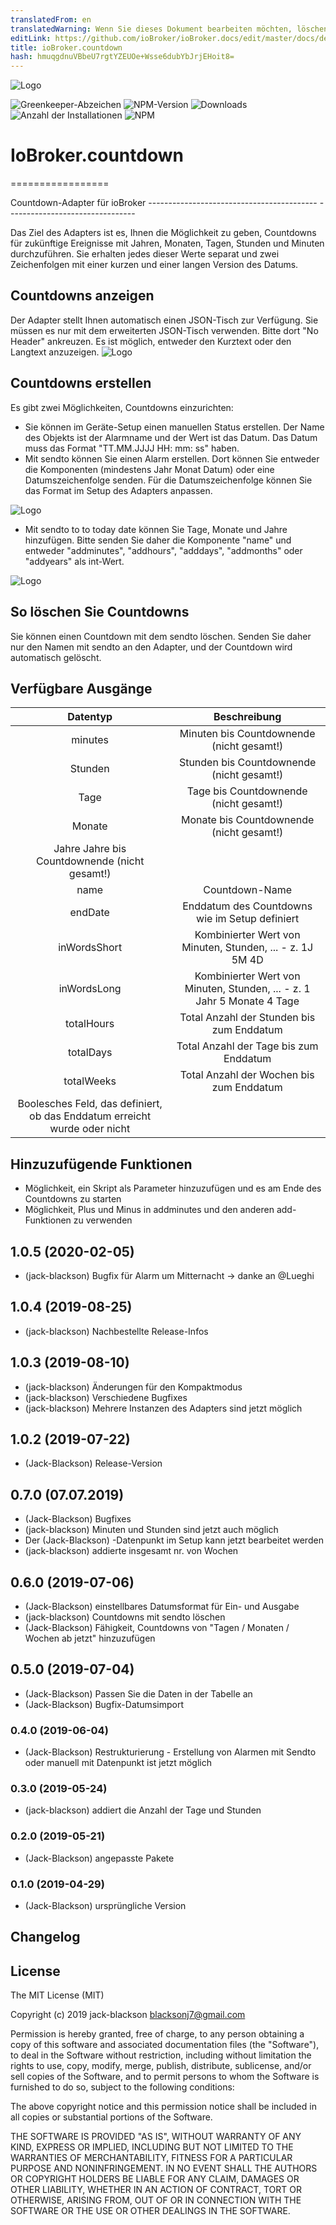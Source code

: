 ```yaml
---
translatedFrom: en
translatedWarning: Wenn Sie dieses Dokument bearbeiten möchten, löschen Sie bitte das Feld "translationsFrom". Andernfalls wird dieses Dokument automatisch erneut übersetzt
editLink: https://github.com/ioBroker/ioBroker.docs/edit/master/docs/de/adapterref/iobroker.countdown/README.md
title: ioBroker.countdown
hash: hmuqgdnuVBbeU7rgtYZEUOe+Wsse6dubYbJrjEHoit8=
---
```

![Logo](../../../en/adapterref/iobroker.countdown/admin/countdown.png)

![Greenkeeper-Abzeichen](https://badges.greenkeeper.io/jack-blackson/ioBroker.countdown.svg)
![NPM-Version](http://img.shields.io/npm/v/iobroker.countdown.svg)
![Downloads](https://img.shields.io/npm/dm/iobroker.countdown.svg)
![Anzahl der Installationen](http://iobroker.live/badges/countdown-stable.svg)
![NPM](https://nodei.co/npm/iobroker.countdown.png?downloads=true)

# IoBroker.countdown
=================

Countdown-Adapter für ioBroker ------------------------------------------ --------------------------------

Das Ziel des Adapters ist es, Ihnen die Möglichkeit zu geben, Countdowns für zukünftige Ereignisse mit Jahren, Monaten, Tagen, Stunden und Minuten durchzuführen. Sie erhalten jedes dieser Werte separat und zwei Zeichenfolgen mit einer kurzen und einer langen Version des Datums.

## Countdowns anzeigen
Der Adapter stellt Ihnen automatisch einen JSON-Tisch zur Verfügung. Sie müssen es nur mit dem erweiterten JSON-Tisch verwenden. Bitte dort "No Header" ankreuzen. Es ist möglich, entweder den Kurztext oder den Langtext anzuzeigen.
![Logo](../../../en/adapterref/iobroker.countdown/admin/countdown_json.png)

## Countdowns erstellen
Es gibt zwei Möglichkeiten, Countdowns einzurichten:

* Sie können im Geräte-Setup einen manuellen Status erstellen. Der Name des Objekts ist der Alarmname und der Wert ist das Datum. Das Datum muss das Format "TT.MM.JJJJ HH: mm: ss" haben.
* Mit sendto können Sie einen Alarm erstellen. Dort können Sie entweder die Komponenten (mindestens Jahr Monat Datum) oder eine Datumszeichenfolge senden. Für die Datumszeichenfolge können Sie das Format im Setup des Adapters anpassen.

![Logo](../../../en/adapterref/iobroker.countdown/admin/countdown_blocky.png)

* Mit sendto to to today date können Sie Tage, Monate und Jahre hinzufügen. Bitte senden Sie daher die Komponente "name" und entweder "addminutes", "addhours", "adddays", "addmonths" oder "addyears" als int-Wert.

![Logo](../../../en/adapterref/iobroker.countdown/admin/countdown_blocky_add.png)

## So löschen Sie Countdowns
Sie können einen Countdown mit dem sendto löschen. Senden Sie daher nur den Namen mit sendto an den Adapter, und der Countdown wird automatisch gelöscht.

## Verfügbare Ausgänge
| Datentyp | Beschreibung |
|:---:|:---:|
| minutes | Minuten bis Countdownende (nicht gesamt!) |
| Stunden | Stunden bis Countdownende (nicht gesamt!) |
| Tage | Tage bis Countdownende (nicht gesamt!) |
| Monate | Monate bis Countdownende (nicht gesamt!) |
| Jahre Jahre bis Countdownende (nicht gesamt!) |
| name | Countdown-Name |
| endDate | Enddatum des Countdowns wie im Setup definiert |
| inWordsShort | Kombinierter Wert von Minuten, Stunden, ... - z. 1J 5M 4D |
| inWordsLong | Kombinierter Wert von Minuten, Stunden, ... - z. 1 Jahr 5 Monate 4 Tage |
| totalHours | Total Anzahl der Stunden bis zum Enddatum |
| totalDays | Total Anzahl der Tage bis zum Enddatum |
| totalWeeks | Total Anzahl der Wochen bis zum Enddatum |
| Boolesches Feld, das definiert, ob das Enddatum erreicht wurde oder nicht |

## Hinzuzufügende Funktionen
* Möglichkeit, ein Skript als Parameter hinzuzufügen und es am Ende des Countdowns zu starten
* Möglichkeit, Plus und Minus in addminutes und den anderen add-Funktionen zu verwenden

## 1.0.5 (2020-02-05)
* (jack-blackson) Bugfix für Alarm um Mitternacht -> danke an @Lueghi

## 1.0.4 (2019-08-25)
* (jack-blackson) Nachbestellte Release-Infos

## 1.0.3 (2019-08-10)
* (jack-blackson) Änderungen für den Kompaktmodus
* (jack-blackson) Verschiedene Bugfixes
* (jack-blackson) Mehrere Instanzen des Adapters sind jetzt möglich

## 1.0.2 (2019-07-22)
* (Jack-Blackson) Release-Version

## 0.7.0 (07.07.2019)
* (Jack-Blackson) Bugfixes
* (jack-blackson) Minuten und Stunden sind jetzt auch möglich
* Der (Jack-Blackson) -Datenpunkt im Setup kann jetzt bearbeitet werden
* (jack-blackson) addierte insgesamt nr. von Wochen

## 0.6.0 (2019-07-06)
* (Jack-Blackson) einstellbares Datumsformat für Ein- und Ausgabe
* (jack-blackson) Countdowns mit sendto löschen
* (Jack-Blackson) Fähigkeit, Countdowns von "Tagen / Monaten / Wochen ab jetzt" hinzuzufügen

## 0.5.0 (2019-07-04)
* (Jack-Blackson) Passen Sie die Daten in der Tabelle an
* (Jack-Blackson) Bugfix-Datumsimport

### 0.4.0 (2019-06-04)
* (Jack-Blackson) Restrukturierung - Erstellung von Alarmen mit Sendto oder manuell mit Datenpunkt ist jetzt möglich

### 0.3.0 (2019-05-24)
* (jack-blackson) addiert die Anzahl der Tage und Stunden

### 0.2.0 (2019-05-21)
* (Jack-Blackson) angepasste Pakete

### 0.1.0 (2019-04-29)
* (Jack-Blackson) ursprüngliche Version

## Changelog

## License
The MIT License (MIT)

Copyright (c) 2019 jack-blackson <blacksonj7@gmail.com>

Permission is hereby granted, free of charge, to any person obtaining a copy
of this software and associated documentation files (the "Software"), to deal
in the Software without restriction, including without limitation the rights
to use, copy, modify, merge, publish, distribute, sublicense, and/or sell
copies of the Software, and to permit persons to whom the Software is
furnished to do so, subject to the following conditions:

The above copyright notice and this permission notice shall be included in
all copies or substantial portions of the Software.

THE SOFTWARE IS PROVIDED "AS IS", WITHOUT WARRANTY OF ANY KIND, EXPRESS OR
IMPLIED, INCLUDING BUT NOT LIMITED TO THE WARRANTIES OF MERCHANTABILITY,
FITNESS FOR A PARTICULAR PURPOSE AND NONINFRINGEMENT. IN NO EVENT SHALL THE
AUTHORS OR COPYRIGHT HOLDERS BE LIABLE FOR ANY CLAIM, DAMAGES OR OTHER
LIABILITY, WHETHER IN AN ACTION OF CONTRACT, TORT OR OTHERWISE, ARISING FROM,
OUT OF OR IN CONNECTION WITH THE SOFTWARE OR THE USE OR OTHER DEALINGS IN
THE SOFTWARE.